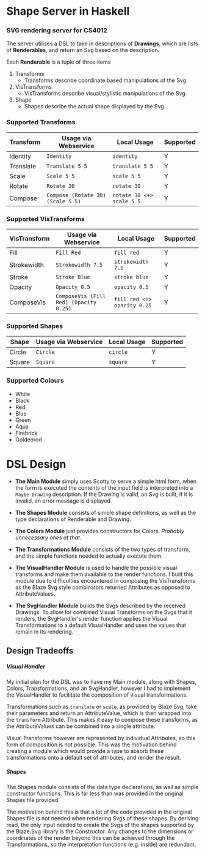 # Shape Server in Haskell

### SVG rendering server for CS4012

The server utilises a DSL to take in descriptions of **Drawings**, which are lists of **Renderables**, and return an Svg based on the description.

Each **Renderable** is a tuple of three items
1. Transforms
	* Transforms describe coordinate based manipulations of the Svg.
2. VisTransforms
	* VisTransforms describe visual/stylistic manipulations of the Svg.
3. Shape
	* Shapes describe the actual shape displayed by the Svg.

### Supported Transforms

Transform | Usage via Webservice | Local Usage | Supported
---------|--------|---------|------------
Identity | `Identity` | `identity` | Y
Translate | `Translate 5 5` | `translate 5 5` | Y
Scale | `Scale 5 5` | `scale 5 5` | Y
Rotate | `Rotate 30` | `rotate 30` | Y
Compose | `Compose (Rotate 30) (Scale 5 5)` | `rotate 30 <+> scale 5 5` | Y

### Supported VisTransforms

VisTransform | Usage via Webservice | Local Usage | Supported
-------------|-------|---------|-------------
Fill | `Fill Red` | `fill red` | Y
Strokewidth | `Strokewidth 7.5` | `strokewidth 7.5` | Y
Stroke | `Stroke Blue` | `stroke blue` | Y
Opacity | `Opacity 0.5` | `opacity 0.5` | Y
ComposeVis | `ComposeVis (Fill Red) (Opacity 0.25)` | `fill red <!> opacity 0.25` | Y

### Supported Shapes

Shape | Usage via Webservice | Local Usage | Supported
------|--------|------|-----
Circle | `Circle` | `circle` | Y
Square | `Square` | `square` | Y

### Supported Colours
* White
* Black
* Red
* Blue
* Green
* Aqua
* Firebrick
* Goldenrod

# DSL Design

* **The Main Module** simply uses Scotty to serve a simple html form, when the form is executed the contents of the input field is interpreted into a `Maybe Drawing` description. If the Drawing is valid, an Svg is built, if it is invalid, an error message is displayed.

* **The Shapes Module** consists of simple shape definitions, as well as the type declarations of Renderable and Drawing.

* **The Colors Module** just provides constructors for Colors. *Probably unnecessary ones at that.*

* **The Transformations Module** consists of the two types of transform, and the simple functions needed to actually execute them.

* **The VisualHandler Module** is used to handle the possible visual transforms and make them available to the render functions. I built this module due to difficulties encountered in composing the VisTransforms as the Blaze Svg style combinators returned Attributes as opposed to AttributeValues.

* **The SvgHandler Module** builds the Svgs described by the received Drawings. To allow for combined Visual Transforms on the Svgs that it renders, the SvgHandler's render function applies the Visual Transformations to a default VisualHandler and uses the values that remain in its rendering.

## Design Tradeoffs

##### Visual Handler

My initial plan for the DSL was to have my Main module, along with Shapes, Colors, Transformations, and an SvgHandler, however I had to implement the VisualHandler to facilitate the composition of visual transformations.

Transformations such as `translate` or `scale`, as provided by Blaze Svg, take their parameters and return an AttributeValue, which is then wrapped into the `transform` Attribute. This makes it easy to compose these transforms, as the AttributeValues can be combined into a single attribute.

Visual Transforms however are represented by individual Attributes, so this form of composition is not possible. This was the motivation behind creating a module which would provide a type to absorb these transformations onto a default set of attributes, and render the result.

##### Shapes

The Shapes module consists of the data type declarations, as well as simple constructor functions. This is far less than was provided in the original Shapes file provided.

The motivation behind this is that a lot of the code provided in the original Shapes file is not needed when rendering Svgs of these shapes. By deriving read, the only input needed to create the Svgs of the shapes supported by the Blaze.Svg library is the Constructor. Any changes to the dimensions or coordinates of the render beyond this can be achieved through the Transformations, so the interpretation functions (e.g. inside) are redundant.
